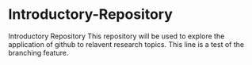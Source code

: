 # Introductory-Repository
Introductory Repository
This repository will be used to explore the application of github to relavent research topics.
This line is a test of the branching feature.
